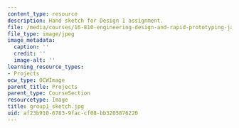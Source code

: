 ```yaml
---
content_type: resource
description: Hand sketch for Design 1 assignment.
file: /media/courses/16-810-engineering-design-and-rapid-prototyping-january-iap-2005/af23b91067839faccf08bb3205876220_group1_sketch.jpg
file_type: image/jpeg
image_metadata:
  caption: ''
  credit: ''
  image-alt: ''
learning_resource_types:
- Projects
ocw_type: OCWImage
parent_title: Projects
parent_type: CourseSection
resourcetype: Image
title: group1_sketch.jpg
uid: af23b910-6783-9fac-cf08-bb3205876220
---
```

